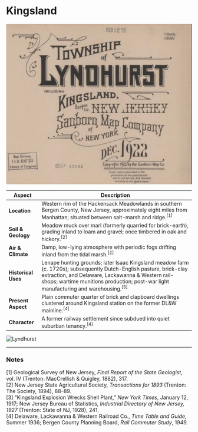 # Kingsland

![Kingsland](../images/kingsland.png)

| **Aspect**         | **Description**                                                                                                                                                 |
|--------------------|-----------------------------------------------------------------------------------------------------------------------------------------------------------------|
| **Location**       | Western rim of the Hackensack Meadowlands in southern Bergen County, New Jersey, approximately eight miles from Manhattan; situated between salt-marsh and ridge.<sup>[1]</sup> |
| **Soil & Geology** | Meadow muck over marl (formerly quarried for brick-earth), grading inland to loam and gravel; once timbered in oak and hickory.<sup>[2]</sup>                     |
| **Air & Climate**  | Damp, low-lying atmosphere with periodic fogs drifting inland from the tidal marsh.<sup>[2]</sup>                                                                  |
| **Historical Uses**| Lenape hunting grounds; later Isaac Kingsland meadow farm (c. 1720s); subsequently Dutch-English pasture, brick-clay extraction, and Delaware, Lackawanna & Western rail-shops; wartime munitions production; post-war light manufacturing and warehousing.<sup>[3]</sup> |
| **Present Aspect** | Plain commuter quarter of brick and clapboard dwellings clustered around Kingsland station on the former DL&W mainline.<sup>[4]</sup>                              |
| **Character**      | A former railway settlement since subdued into quiet suburban tenancy.<sup>[4]</sup>                                                                               |

![Lyndhurst](../images/lyndhurst.png)

---

### Notes

[1] Geological Survey of New Jersey, *Final Report of the State Geologist*, vol. IV (Trenton: MacCrellish & Quigley, 1882), 317.  
[2] New Jersey State Agricultural Society, *Transactions for 1893* (Trenton: The Society, 1894), 88–89.  
[3] “Kingsland Explosion Wrecks Shell Plant,” *New York Times*, January 12, 1917; New Jersey Bureau of Statistics, *Industrial Directory of New Jersey, 1927* (Trenton: State of NJ, 1928), 241.  
[4] Delaware, Lackawanna & Western Railroad Co., *Time Table and Guide*, Summer 1936; Bergen County Planning Board, *Rail Commuter Study*, 1949.  